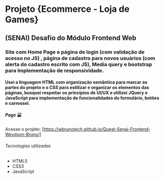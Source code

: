 # Projeto {Ecommerce - Loja de Games}

## (SENAI) Desafio do Módulo Frontend Web 

### Site com Home Page e página de login (com validação de acesso no JS) , página de cadastro para novos usuários (com alerta do cadastro escrito com JS), Media query e bootstrap para Implementação de responsividade. 

#### Usei a linguagem HTML com organização semântica para marcar as partes do projeto e o CSS para estilizar e organizar os elementos das páginas, busquei respeitar os princípios de UI/UX e utilizei JQuery e JavaScript para implementação de funcionalidades do formulário, botões e carrossel.

##### Page 💻
Acesse o projeto: [https://wbrunotech.github.io/Quest-Senai-Frontend-Weydson-Bruno/]

###### Tecnologias utilizadas
- HTML5
- CSS3
- JavaScript
